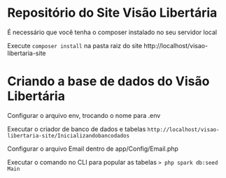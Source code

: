 # Repositório do Site Visão Libertária

É necessário que você tenha o composer instalado no seu servidor local

Execute `composer install` na pasta raiz do site http://localhost/visao-libertaria-site

# Criando a base de dados do Visão Libertária

Configurar o arquivo env, trocando o nome para .env

Executar o criador de banco de dados e tabelas `http://localhost/visao-libertaria-site/Inicializandobancodados`

Configurar o arquivo Email dentro de app/Config/Email.php

Executar o comando no CLI para popular as tabelas
`> php spark db:seed Main`